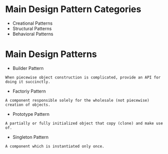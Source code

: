 # Main Design Pattern Categories

- Creational Patterns
- Structural Patterns
- Behavioral Patterns

# Main Design Patterns

- Builder Pattern

```
When piecewise object construction is complicated, provide an API for doing it succinctly.
```

- Factoriy Pattern

```
A component responsible solely for the wholesale (not piecewise) creation of objects.
```

- Prototype Pattern

```
A partially or fully initialized object that copy (clone) and make use of.
```

- Singleton Pattern

```
A component which is instantiated only once.
```
